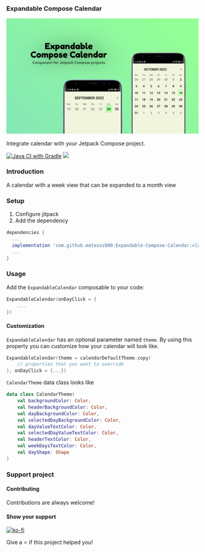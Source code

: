 ### Expandable Compose Calendar

![Expandable Compose Calendar](art/banner.png)

Integrate calendar with your Jetpack Compose project.

[![Java CI with Gradle](https://github.com/mateusz800/Expandable-Compose-Calendar/actions/workflows/gradle.yml/badge.svg)](https://github.com/mateusz800/Expandable-Compose-Calendar/actions/workflows/gradle.yml)
[![](https://jitpack.io/v/mateusz800/Expandable-Compose-Calendar.svg)](https://jitpack.io/#mateusz800/Expandable-Compose-Calendar)

### Introduction

A calendar with a week view that can be expanded to a month view

### Setup

1. Configure jitpack
2. Add the dependency

```gradle
dependencies {
  ...
  implementation 'com.github.mateusz800:Expandable-Compose-Calendar:<latest version>'
  ...
}
```

### Usage

Add the `ExpandableCalendar` composable to your code:

```kotlin
ExpandableCalendar(onDayClick = {
    ...
})
```

#### Customization

`ExpandableCalendar` has an optional parameter named `theme`. By using this property you can
customize how your calendar will look like.
```kotlin
ExpandableCalendar(theme = calendarDefaultTheme.copy(
    // properties that you want to override
), onDayClick = {...})
```
 `CalendarTheme` data class looks like
```kotlin
data class CalendarTheme(
    val backgroundColor: Color,
    val headerBackgroundColor: Color,
    val dayBackgroundColor: Color,
    val selectedDayBackgroundColor: Color,
    val dayValueTextColor: Color,
    val selectedDayValueTextColor: Color,
    val headerTextColor: Color,
    val weekDaysTextColor: Color,
    val dayShape: Shape
)
```

### Support project

#### Contributing

Contributions are always welcome!

#### Show your support
[![ko-fi](https://ko-fi.com/img/githubbutton_sm.svg)](https://ko-fi.com/G2G0FIGO1)

Give a ⭐️ if this project helped you!
